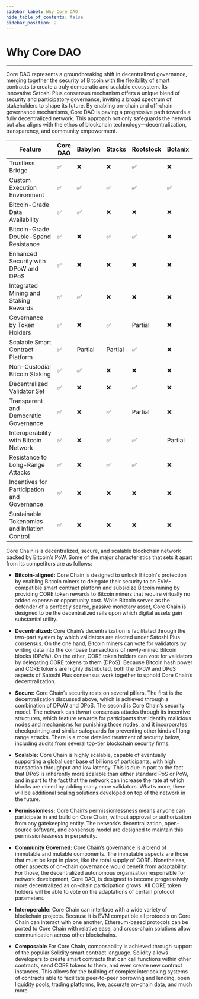 ```yaml
---
sidebar_label: Why Core DAO
hide_table_of_contents: false
sidebar_position: 2
---
```


# Why Core DAO 
---

Core DAO represents a groundbreaking shift in decentralized governance, merging together the security of Bitcoin with the flexibility of smart contracts to create a truly democratic and scalable ecosystem. Its innovative Satoshi Plus consensus mechanism offers a unique blend of security and participatory governance, inviting a broad spectrum of stakeholders to shape its future. By enabling on-chain and off-chain governance mechanisms, Core DAO is paving a progressive path towards a fully decentralized network. This approach not only safeguards the network but also aligns with the ethos of blockchain technology—decentralization, transparency, and community empowerment. 


| Feature                                      | Core DAO       | Babylon        | Stacks         | Rootstock      | Botanix        | Sovereign Rollup |
|----------------------------------------------|----------------|----------------|----------------|----------------|----------------|------------------|
| Trustless Bridge                             | ✅             | ❌             | ❌             | ✅             | ❌             | ❌               |
| Custom Execution Environment                 | ✅             | ✅             | ✅             | ✅             | ✅             | ✅               |
| Bitcoin-Grade Data Availability              | ✅             | ✅             | ❌             | ❌             | ❌             | ✅               |
| Bitcoin-Grade Double-Spend Resistance        | ✅             | ❌             | ✅             | ✅             | ❌             | ❌               |
| Enhanced Security with DPoW and DPoS         | ✅             | ❌             | ❌             | ❌             | ❌             | ❌               |
| Integrated Mining and Staking Rewards        | ✅             | ✅             | ❌             | ❌             | ❌             | ❌               |
| Governance by Token Holders                  | ✅             | ❌             | ✅             | Partial        | ❌             | Partial          |
| Scalable Smart Contract Platform             | ✅             | Partial        | Partial        | ✅             | ❌             | ✅               |
| Non-Custodial Bitcoin Staking                | ✅             | ✅             | ❌             | ❌             | ❌             | ❌               |
| Decentralized Validator Set                  | ✅             | ❌             | ❌             | ✅             | ❌             | ✅               |
| Transparent and Democratic Governance        | ✅             | ❌             | ✅             | Partial        | ❌             | ❌               |
| Interoperability with Bitcoin Network        | ✅             | ❌             | ✅             | ✅             | Partial        | ❌               |
| Resistance to Long-Range Attacks             | ✅             | ❌             | ✅             | ✅             | ❌             | ❌               |
| Incentives for Participation and Governance  | ✅             | ❌             | ❌             | ❌             | ❌             | ❌               |
| Sustainable Tokenomics and Inflation Control | ✅             | ❌             | ❌             | ❌             | ❌             | ❌               |


Core Chain is a decentralized, secure, and scalable blockchain network backed by Bitcoin’s PoW. Some of the major characteristics that sets it apart from its competitors are as follows:

* **Bitcoin-aligned:**  Core Chain is designed to unlock Bitcoin's protection by enabling Bitcoin miners to delegate their security to an EVM-compatible smart contract platform and subsidize Bitcoin mining by providing CORE token rewards to Bitcoin miners that require virtually no added expense or opportunity cost. While Bitcoin serves as the defender of a perfectly scarce, passive monetary asset, Core Chain is designed to be the decentralized rails upon which digital assets gain substantial utility.

* **Decentralized:** Core Chain’s decentralization is facilitated through the two-part system by which validators are elected under Satoshi Plus consensus. On the one hand, Bitcoin miners can vote for validators by writing data into the coinbase transactions of newly-mined Bitcoin blocks (DPoW). On the other, CORE token holders can vote for validators by delegating CORE tokens to them (DPoS). Because Bitcoin hash power and CORE tokens are highly distributed, both the DPoW and DPoS aspects of Satoshi Plus consensus work together to uphold Core Chain’s decentralization.

* **Secure:** Core Chain’s security rests on several pillars. The first is the decentralization discussed above, which is achieved through a combination of DPoW and DPoS. The second is Core Chain’s security model. The network can thwart consensus attacks through its incentive structures, which feature rewards for participants that identify malicious nodes and mechanisms for punishing those nodes, and it incorporates checkpointing and similar safeguards for preventing other kinds of long-range attacks. There is a more detailed treatment of security below, including audits from several top-tier blockchain security firms.

* **Scalable:** Core Chain is highly scalable, capable of eventually supporting a global user base of billions of participants, with high transaction throughput and low latency. This is due in part to the fact that DPoS is inherently more scalable than either standard PoS or PoW, and in part to the fact that the network can increase the rate at which blocks are mined by adding many more validators. What’s more, there will be additional scaling solutions developed on top of the network in the future.

* **Permissionless:** Core Chain’s permissionlessness means anyone can participate in and build on Core Chain, without approval or authorization from any gatekeeping entity. The network’s decentralization, open-source software, and consensus model are designed to maintain this permissionlessness in perpetuity.

* **Community Governed:** Core Chain’s governance is a blend of immutable and mutable components. The immutable aspects are those that must be kept in place, like the total supply of CORE. Nonetheless, other aspects of on-chain governance would benefit from adaptability. For those, the decentralized autonomous organization responsible for network development, Core DAO, is designed to become progressively more decentralized as on-chain participation grows. All CORE token holders will be able to vote on the adaptations of certain protocol parameters.

* **Interoperable:** Core Chain can interface with a wide variety of blockchain projects. Because it is EVM compatible all protocols on Core Chain can interact with one another, Ethereum-based protocols can be ported to Core Chain with relative ease, and cross-chain solutions allow communication across other blockchains.

* **Composable** For Core Chain, composability is achieved through support of the popular Solidity smart contract language. Solidity allows developers to create smart contracts that can call functions within other contracts, send CORE tokens to them, and even create new contract instances. This allows for the building of complex interlocking systems of contracts able to facilitate peer-to-peer borrowing and lending, open liquidity pools, trading platforms, live, accurate on-chain data, and much more.